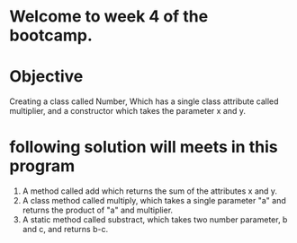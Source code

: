 # Welcome to week 4 of the bootcamp.

# Objective
Creating a class called Number, Which has a single class attribute called multiplier, and a constructor which
takes the parameter x and y.

# following solution will meets in this program

1. A method called add which returns the sum of the attributes x and y.
2. A class method called multiply, which takes a single parameter "a" and returns the product of "a" and multiplier.
3. A static method called substract, which takes two number parameter, b and c, and returns b-c.
